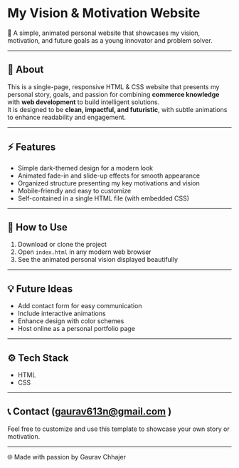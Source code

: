 # My Vision & Motivation Website

🚀 A simple, animated personal website that showcases my vision, motivation, and future goals as a young innovator and problem solver.

---

## 📝 About

This is a single-page, responsive HTML & CSS website that presents my personal story, goals, and passion for combining **commerce knowledge** with **web development** to build intelligent solutions.  
It is designed to be **clean, impactful, and futuristic**, with subtle animations to enhance readability and engagement.

---

## ⚡ Features

- Simple dark-themed design for a modern look  
- Animated fade-in and slide-up effects for smooth appearance  
- Organized structure presenting my key motivations and vision  
- Mobile-friendly and easy to customize  
- Self-contained in a single HTML file (with embedded CSS)

---

## 🚀 How to Use

1. Download or clone the project  
2. Open `index.html` in any modern web browser  
3. See the animated personal vision displayed beautifully

---

## 💡 Future Ideas

- Add contact form for easy communication  
- Include interactive animations  
- Enhance design with color schemes  
- Host online as a personal portfolio page

---

## ⚙️ Tech Stack

- HTML  
- CSS

---

## 📞 Contact (gaurav613n@gmail.com )

Feel free to customize and use this template to showcase your own story or motivation.

---

🌐 Made with passion by Gaurav Chhajer
